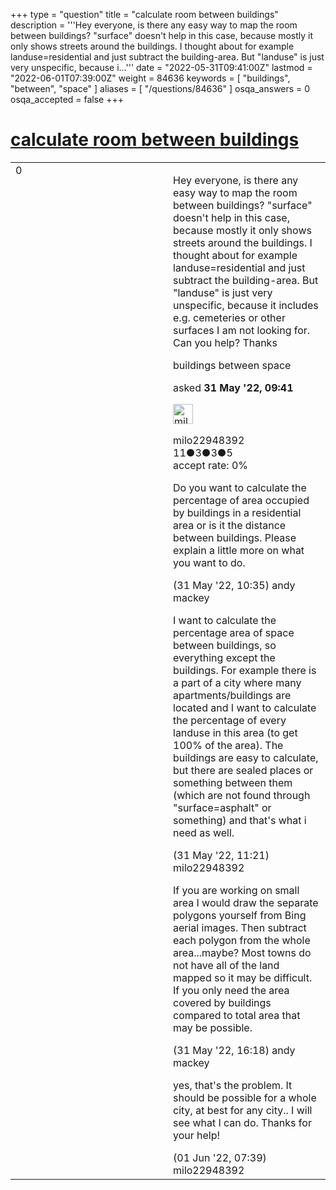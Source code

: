 +++
type = "question"
title = "calculate room between buildings"
description = '''Hey everyone, is there any easy way to map the room between buildings? &quot;surface&quot; doesn&#x27;t help in this case, because mostly it only shows streets around the buildings. I thought about for example landuse=residential and just subtract the building-area. But &quot;landuse&quot; is just very unspecific, because i...'''
date = "2022-05-31T09:41:00Z"
lastmod = "2022-06-01T07:39:00Z"
weight = 84636
keywords = [ "buildings", "between", "space" ]
aliases = [ "/questions/84636" ]
osqa_answers = 0
osqa_accepted = false
+++

<div class="headNormal">

# [calculate room between buildings](/questions/84636/calculate-room-between-buildings)

</div>

<div id="main-body">

<div id="askform">

<table id="question-table" style="width:100%;">
<colgroup>
<col style="width: 50%" />
<col style="width: 50%" />
</colgroup>
<tbody>
<tr>
<td style="width: 30px; vertical-align: top"><div class="vote-buttons">
<span id="post-84636-upvote" class="ajax-command post-vote up" rel="nofollow" title="I like this post (click again to cancel)"> </span>
<div id="post-84636-score" class="post-score" title="current number of votes">
0
</div>
<span id="post-84636-downvote" class="ajax-command post-vote down" rel="nofollow" title="I dont like this post (click again to cancel)"> </span> <span id="favorite-mark" class="ajax-command favorite-mark" rel="nofollow" title="mark/unmark this question as favorite (click again to cancel)"> </span>
<div id="favorite-count" class="favorite-count">
&#10;</div>
</div></td>
<td><div id="item-right">
<div class="question-body">
<p>Hey everyone, is there any easy way to map the room between buildings? "surface" doesn't help in this case, because mostly it only shows streets around the buildings. I thought about for example landuse=residential and just subtract the building-area. But "landuse" is just very unspecific, because it includes e.g. cemeteries or other surfaces I am not looking for. Can you help? Thanks</p>
</div>
<div id="question-tags" class="tags-container tags">
<span class="post-tag tag-link-buildings" rel="tag" title="see questions tagged &#39;buildings&#39;">buildings</span> <span class="post-tag tag-link-between" rel="tag" title="see questions tagged &#39;between&#39;">between</span> <span class="post-tag tag-link-space" rel="tag" title="see questions tagged &#39;space&#39;">space</span>
</div>
<div id="question-controls" class="post-controls">
&#10;</div>
<div class="post-update-info-container">
<div class="post-update-info post-update-info-user">
<p>asked <strong>31 May '22, 09:41</strong></p>
<img src="https://secure.gravatar.com/avatar/749db2750393b3be709a6e9a2c654b39?s=32&amp;d=identicon&amp;r=g" class="gravatar" width="32" height="32" alt="milo22948392&#39;s gravatar image" />
<p><span>milo22948392</span><br />
<span class="score" title="11 reputation points">11</span><span title="3 badges"><span class="badge1">●</span><span class="badgecount">3</span></span><span title="3 badges"><span class="silver">●</span><span class="badgecount">3</span></span><span title="5 badges"><span class="bronze">●</span><span class="badgecount">5</span></span><br />
<span class="accept_rate" title="Rate of the user&#39;s accepted answers">accept rate:</span> <span title="milo22948392 has no accepted answers">0%</span></p>
</div>
</div>
<div id="comments-container-84636" class="comments-container">
<span id="84637"></span>
<div id="comment-84637" class="comment">
<div id="post-84637-score" class="comment-score">
&#10;</div>
<div class="comment-text">
<p>Do you want to calculate the percentage of area occupied by buildings in a residential area or is it the distance between buildings. Please explain a little more on what you want to do.</p>
</div>
<div id="comment-84637-info" class="comment-info">
<span class="comment-age">(31 May '22, 10:35)</span> <span class="comment-user userinfo">andy mackey</span>
</div>
</div>
<span id="84638"></span>
<div id="comment-84638" class="comment">
<div id="post-84638-score" class="comment-score">
&#10;</div>
<div class="comment-text">
<p>I want to calculate the percentage area of space between buildings, so everything except the buildings. For example there is a part of a city where many apartments/buildings are located and I want to calculate the percentage of every landuse in this area (to get 100% of the area). The buildings are easy to calculate, but there are sealed places or something between them (which are not found through "surface=asphalt" or something) and that's what i need as well.</p>
</div>
<div id="comment-84638-info" class="comment-info">
<span class="comment-age">(31 May '22, 11:21)</span> <span class="comment-user userinfo">milo22948392</span>
</div>
</div>
<span id="84641"></span>
<div id="comment-84641" class="comment">
<div id="post-84641-score" class="comment-score">
&#10;</div>
<div class="comment-text">
<p>If you are working on small area I would draw the separate polygons yourself from Bing aerial images. Then subtract each polygon from the whole area...maybe? Most towns do not have all of the land mapped so it may be difficult. If you only need the area covered by buildings compared to total area that may be possible.</p>
</div>
<div id="comment-84641-info" class="comment-info">
<span class="comment-age">(31 May '22, 16:18)</span> <span class="comment-user userinfo">andy mackey</span>
</div>
</div>
<span id="84644"></span>
<div id="comment-84644" class="comment">
<div id="post-84644-score" class="comment-score">
&#10;</div>
<div class="comment-text">
<p>yes, that's the problem. It should be possible for a whole city, at best for any city.. I will see what I can do. Thanks for your help!</p>
</div>
<div id="comment-84644-info" class="comment-info">
<span class="comment-age">(01 Jun '22, 07:39)</span> <span class="comment-user userinfo">milo22948392</span>
</div>
</div>
</div>
<div id="comment-tools-84636" class="comment-tools">
&#10;</div>
<div class="clear">
&#10;</div>
<div id="comment-84636-form-container" class="comment-form-container">
&#10;</div>
<div class="clear">
&#10;</div>
</div></td>
</tr>
</tbody>
</table>

</div>

</div>

